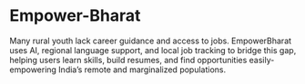 # Empower-Bharat
Many rural youth lack career guidance and access to jobs. EmpowerBharat uses AI, regional language support, and local job tracking to bridge this gap, helping users learn skills, build resumes, and find opportunities easily-empowering India’s remote and marginalized populations.
